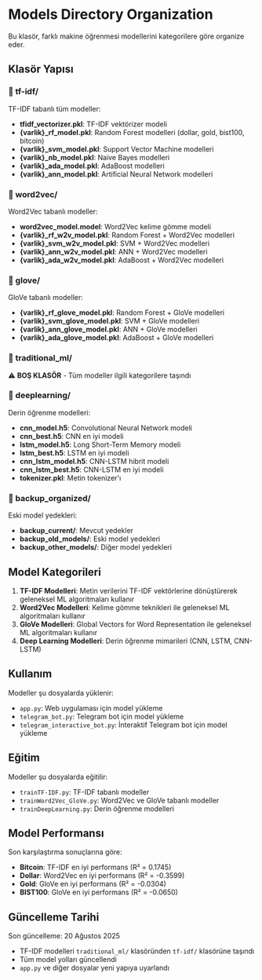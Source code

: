 # Models Directory Organization

Bu klasör, farklı makine öğrenmesi modellerini kategorilere göre organize eder.

## Klasör Yapısı

### 📁 tf-idf/
TF-IDF tabanlı tüm modeller:
- **tfidf_vectorizer.pkl**: TF-IDF vektörizer modeli
- **{varlik}_rf_model.pkl**: Random Forest modelleri (dollar, gold, bist100, bitcoin)
- **{varlik}_svm_model.pkl**: Support Vector Machine modelleri
- **{varlik}_nb_model.pkl**: Naive Bayes modelleri
- **{varlik}_ada_model.pkl**: AdaBoost modelleri
- **{varlik}_ann_model.pkl**: Artificial Neural Network modelleri

### 📁 word2vec/
Word2Vec tabanlı modeller:
- **word2vec_model.model**: Word2Vec kelime gömme modeli
- **{varlik}_rf_w2v_model.pkl**: Random Forest + Word2Vec modelleri
- **{varlik}_svm_w2v_model.pkl**: SVM + Word2Vec modelleri
- **{varlik}_ann_w2v_model.pkl**: ANN + Word2Vec modelleri
- **{varlik}_ada_w2v_model.pkl**: AdaBoost + Word2Vec modelleri

### 📁 glove/
GloVe tabanlı modeller:
- **{varlik}_rf_glove_model.pkl**: Random Forest + GloVe modelleri
- **{varlik}_svm_glove_model.pkl**: SVM + GloVe modelleri
- **{varlik}_ann_glove_model.pkl**: ANN + GloVe modelleri
- **{varlik}_ada_glove_model.pkl**: AdaBoost + GloVe modelleri

### 📁 traditional_ml/
⚠️ **BOŞ KLASÖR** - Tüm modeller ilgili kategorilere taşındı

### 📁 deeplearning/
Derin öğrenme modelleri:
- **cnn_model.h5**: Convolutional Neural Network modeli
- **cnn_best.h5**: CNN en iyi modeli
- **lstm_model.h5**: Long Short-Term Memory modeli
- **lstm_best.h5**: LSTM en iyi modeli
- **cnn_lstm_model.h5**: CNN-LSTM hibrit modeli
- **cnn_lstm_best.h5**: CNN-LSTM en iyi modeli
- **tokenizer.pkl**: Metin tokenizer'ı

### 📁 backup_organized/
Eski model yedekleri:
- **backup_current/**: Mevcut yedekler
- **backup_old_models/**: Eski model yedekleri
- **backup_other_models/**: Diğer model yedekleri

## Model Kategorileri

1. **TF-IDF Modelleri**: Metin verilerini TF-IDF vektörlerine dönüştürerek geleneksel ML algoritmaları kullanır
2. **Word2Vec Modelleri**: Kelime gömme teknikleri ile geleneksel ML algoritmaları kullanır
3. **GloVe Modelleri**: Global Vectors for Word Representation ile geleneksel ML algoritmaları kullanır
4. **Deep Learning Modelleri**: Derin öğrenme mimarileri (CNN, LSTM, CNN-LSTM)

## Kullanım

Modeller şu dosyalarda yüklenir:
- `app.py`: Web uygulaması için model yükleme
- `telegram_bot.py`: Telegram bot için model yükleme
- `telegram_interactive_bot.py`: İnteraktif Telegram bot için model yükleme

## Eğitim

Modeller şu dosyalarda eğitilir:
- `trainTF-IDF.py`: TF-IDF tabanlı modeller
- `trainWord2Vec_GloVe.py`: Word2Vec ve GloVe tabanlı modeller
- `trainDeepLearning.py`: Derin öğrenme modelleri

## Model Performansı

Son karşılaştırma sonuçlarına göre:
- **Bitcoin**: TF-IDF en iyi performans (R² = 0.1745)
- **Dollar**: Word2Vec en iyi performans (R² = -0.3599)
- **Gold**: GloVe en iyi performans (R² = -0.0304)
- **BIST100**: GloVe en iyi performans (R² = -0.0650)

## Güncelleme Tarihi

Son güncelleme: 20 Ağustos 2025
- TF-IDF modelleri `traditional_ml/` klasöründen `tf-idf/` klasörüne taşındı
- Tüm model yolları güncellendi
- `app.py` ve diğer dosyalar yeni yapıya uyarlandı
